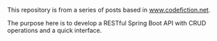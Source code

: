 This repository is from a series of posts based in www.codefiction.net.

The purpose here is to develop a RESTful Spring Boot API with CRUD operations and a quick interface.
